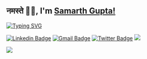 <!-- <img align='left' src="https://i.imgur.com/ICVXzvW.png" width="230"> -->
</br>

<h2>नमस्ते 🙏🏻, I'm <a href="https://guptasamarth.netlify.app/" target-"_blank">Samarth Gupta!</a> </h2>
<p>

<!-- <span>:computer: Senior Software Engineer @ <em><a href="https://www.paytm.com/">PayTM</a></em></span> -->
[![Typing SVG](https://readme-typing-svg.demolab.com?font=Montserrat&size=13&pause=1000&color=FFFFFF&vCenter=true&width=435&height=16&lines=Senior+Software+Engineer+%40+PayTM;Former+Software+Engineer+%40+Teradata;Former+Project+Engineer+%40+Wipro)](https://git.io/typing-svg)
</p>
<!-- 
[![Twitter: livesamarthgupta](https://img.shields.io/twitter/follow/livesamarth?style=social&label=follow)](https://twitter.com/d_sarcastic_one)   [![Linkedin: livesamarthgupta](https://img.shields.io/badge/-follow-blue?style=flat-round&logo=Linkedin&logoColor=white&link=https://www.linkedin.com/in/livesamarthgupta/)](https://www.linkedin.com/in/livesamarthgupta/)      [![GitHub livesamarthgupta](https://img.shields.io/github/followers/livesamarthgupta?label=follow&style=social)](https://github.com/livesamarthgupta) -->


[![Linkedin Badge](https://img.shields.io/badge/-livesamarthgupta-blue?style=flat-square&logo=Linkedin&logoColor=white&link=https://www.linkedin.com/in/livesamarthgupta/)](https://www.linkedin.com/in/livesamarthgupta/)
[![Gmail Badge](https://img.shields.io/badge/-livesamarthgupta-c14438?style=flat-square&logo=Gmail&logoColor=white&link=mailto:livesamarthgupta@gmail.com)](mailto:livesamarthgupta@gmail.com)
[![Twitter Badge](https://img.shields.io/badge/-livesamarthgupta-blue?style=flat-square&logo=Twitter&logoColor=white&link=https://twitter.com/livesamarth)](https://twitter.com/livesamarth)
<img src="https://badges.pufler.dev/visits/livesamarthgupta/livesamarthgupta?style=flat-square&logo=github">

<!-- [![Samarth's github activity graph](https://activity-graph.herokuapp.com/graph?username=livesamarthgupta&theme=xcode)](https://guptasamarth.netlify.app) -->
<!-- 
---
## Experience


<img align="right" src="https://img.shields.io/badge/PostgreSQL-316192?style=for-the-badge&logo=postgresql&logoColor=white" />
<img align="right" src="https://img.shields.io/badge/JavaScript-323330?style=for-the-badge&logo=javascript&logoColor=F7DF1E" />
<img align="right" src="https://img.shields.io/badge/Spring-6DB33F?style=for-the-badge&logo=spring&logoColor=white" />
<img align="right" src="https://img.shields.io/badge/Java-ED8B00?style=for-the-badge&logo=java&logoColor=white" />

- 👨‍💻 **Software Engineer**\
📍 **Teradata** - Hyderabad, India\
📆 April, 2021 - Present
  
  
<img align="right" src="https://img.shields.io/badge/MySQL-00000F?style=for-the-badge&logo=mysql&logoColor=white" />
<img align="right" src="https://img.shields.io/badge/Redux-593D88?style=for-the-badge&logo=redux&logoColor=white" />
<img align="right" src="https://img.shields.io/badge/React-20232A?style=for-the-badge&logo=react&logoColor=61DAFB" />
<img align="right" src="https://img.shields.io/badge/Spring-6DB33F?style=for-the-badge&logo=spring&logoColor=white" />
<img align="right" src="https://img.shields.io/badge/Java-ED8B00?style=for-the-badge&logo=java&logoColor=white" />

- 👨‍💻 **Project Engineer**\
📍 **WIPRO** - Hyderabad, India\
📆 July, 2019 - April, 2021

 
## Education

- 📖 **Bachelor of Technology(CS)**\
📍 **Dr. APJ Abdul Kalam Technical University** - Lucknow, India\
📆 2015 - 2019
 -->

<!-- <img align="right" alt="GIF" height="170px" src="https://media.giphy.com/media/J5B1Y8QZnzXXbLQIBu/giphy.gif" /> -->
<!-- 
### Spotify Playing 🎧
[![spotify-github-profile](https://spotify-github-profile.vercel.app/api/view?uid=31k2t2apvvieektb5jr56em6qbwm&cover_image=true&theme=novatorem)](https://github.com/kittinan/spotify-github-profile) -->
<!-- [![Instagram Badge](https://img.shields.io/badge/-livesamarthgupta-purple?style=flat-square&logo=instagram&logoColor=white&link=https://instagram.com/livesamarthgupta/)](https://instagram.com/livesamarthgupta) -->

<img src="https://imgur.com/rilHVxA.png"/> 
